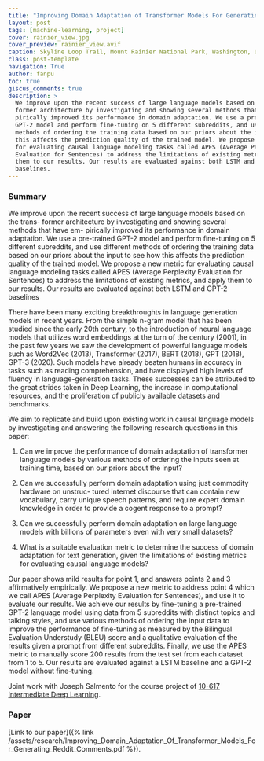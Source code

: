 ```yaml
---
title: "Improving Domain Adaptation of Transformer Models For Generating Reddit Comments"
layout: post
tags: [machine-learning, project]
cover: rainier_view.jpg
cover_preview: rainier_view.avif
caption: Skyline Loop Trail, Mount Rainier National Park, Washington, USA
class: post-template
navigation: True
author: fanpu
toc: true
giscus_comments: true
description: >
  We improve upon the recent success of large language models based on the trans-
  former architecture by investigating and showing several methods that have em-
  pirically improved its performance in domain adaptation. We use a pre-trained
  GPT-2 model and perform fine-tuning on 5 different subreddits, and use different
  methods of ordering the training data based on our priors about the input to see how
  this affects the prediction quality of the trained model. We propose a new metric
  for evaluating causal language modeling tasks called APES (Average Perplexity
  Evaluation for Sentences) to address the limitations of existing metrics, and apply
  them to our results. Our results are evaluated against both LSTM and GPT-2
  baselines.
---
```


### Summary
We improve upon the recent success of large language models based on the trans-
former architecture by investigating and showing several methods that have em-
pirically improved its performance in domain adaptation. We use a pre-trained
GPT-2 model and perform fine-tuning on 5 different subreddits, and use different
methods of ordering the training data based on our priors about the input to see how
this affects the prediction quality of the trained model. We propose a new metric
for evaluating causal language modeling tasks called APES (Average Perplexity
Evaluation for Sentences) to address the limitations of existing metrics, and apply
them to our results. Our results are evaluated against both LSTM and GPT-2
baselines

There have been many exciting breakthroughts in language generation models in recent years. From
the simple n-gram model that has been studied since the early 20th century, to the introduction of
neural language models that utilizes word embeddings at the turn of the century (2001), in the
past few years we saw the development of powerful language models such as Word2Vec (2013),
Transformer (2017), BERT (2018), GPT (2018), GPT-3 (2020). Such models have already beaten
humans in accuracy in tasks such as reading comprehension, and have displayed high levels of
fluency in language-generation tasks. These successes can be attributed to the great strides taken in
Deep Learning, the increase in computational resources, and the proliferation of publicly available
datasets and benchmarks.

We aim to replicate and build upon existing work in causal language models by investigating and
answering the following research questions in this paper:

1. Can we improve the performance of domain adaptation of transformer language
   models by various methods of ordering the inputs seen at training time,
   based on our priors about the input?

2. Can we successfully perform domain adaptation using just commodity hardware
   on unstruc- tured internet discourse that can contain new vocabulary, carry
   unique speech patterns, and require expert domain knowledge in order to
   provide a cogent response to a prompt?

3. Can we successfully perform domain adaptation on large language models with
   billions of parameters even with very small datasets?

4. What is a suitable evaluation metric to determine the success of domain
   adaptation for text generation, given the limitations of existing metrics
   for evaluating causal language models?
     
Our paper shows mild results for point 1, and answers points 2 and 3
affirmatively empirically. We propose a new metric to address point 4 which we
call APES (Average Perplexity Evaluation for Sentences), and use it to evaluate
our results. We achieve our results by fine-tuning a pre-trained GPT-2 language
model using data from 5 subreddits with distinct topics and talking styles, and
use various methods of ordering the input data to improve the performance of
fine-tuning as measured by the Bilingual Evaluation Understudy (BLEU) score and
a qualitative evaluation of the results given a prompt from different
subreddits. Finally, we use the APES metric to manually score 200 results from
the test set from each dataset from 1 to 5. Our results are evaluated against a
LSTM baseline and a GPT-2 model without fine-tuning.

Joint work with Joseph Salmento
for the course project of 
[10-617 Intermediate Deep Learning](https://rsalakhucmu.github.io/10417-22/).

### Paper

[Link to our paper]({% link /assets/research/Improving_Domain_Adaptation_Of_Transformer_Models_For_Generating_Reddit_Comments.pdf %}).